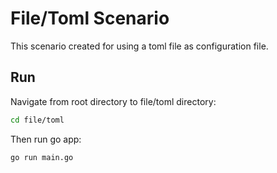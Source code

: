 # File/Toml Scenario

This scenario created for using a toml file as configuration file.

## Run

Navigate from root directory to file/toml directory:

```sh
cd file/toml
```

Then run go app:
```sh
go run main.go
```